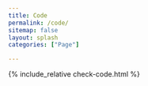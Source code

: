 ```yaml
---
title: Code
permalink: /code/
sitemap: false
layout: splash
categories: ["Page"]

---
```


{% include_relative check-code.html %}

